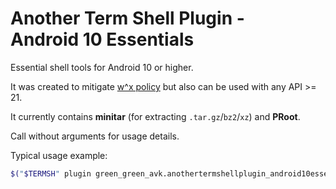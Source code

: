 # Another Term Shell Plugin - Android&nbsp;10 Essentials

Essential shell tools for Android&nbsp;10 or higher.

It was created to mitigate
[w^x policy](https://green-green-avk.github.io/AnotherTerm-docs/local-shell-w-x.html#main_content)
but also can be used with any API >= 21.

It currently contains **minitar** (for extracting `.tar.gz`/`bz2`/`xz`) and **PRoot**.

Call without arguments for usage details.

Typical usage example:
```sh
$("$TERMSH" plugin green_green_avk.anothertermshellplugin_android10essentials minitar) < some.tar.xz
```
